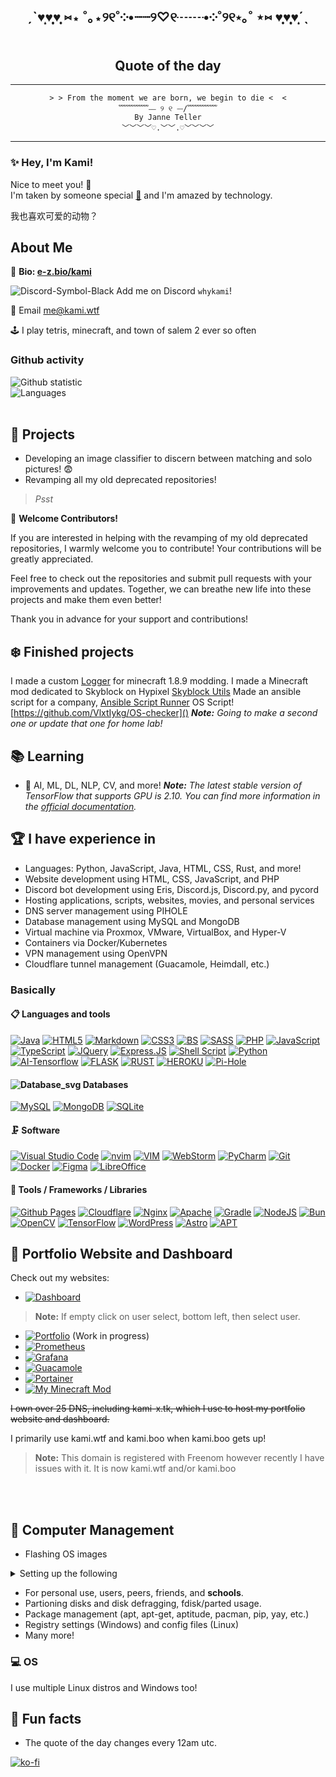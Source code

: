 <!-- BEGIN: Do not modify the quote below -->
<div align="center">

<h2> ˏˋ♥̩͙♥̩̩̥͙♥̩̥̩ ⑅⋆ ˚｡⋆୨୧˚༶•┈┈୨♡୧┈┈•༶˚୨୧⋆｡˚ ⋆⑅ ♥̩̥̩♥̩̩̥͙♥̩͙ˊˎ</h2>
<h2>Quote of the day</h2>
<hr>

<pre><code>> > From the moment we are born, we begin to die <  <
﹌﹌﹌﹌⎯⎯ ୨ ୧ ⎯⎯/﹌﹌﹌﹌
By Janne Teller
﹀﹀﹀﹀♡.﹀﹀.♡﹀﹀﹀﹀
</code></pre>
<hr>
</div>
<!-- END: Do not modify the quote above -->

### ✨ Hey, I'm Kami! 
Nice to meet you! 👋<br>
I'm taken by someone special [💞](我爱你) and I'm amazed by technology. 

我也喜欢可爱的动物？

<h2>About Me</h2>

📖 **Bio: [e-z.bio/kami](https://e-z.bio/kami)**

![Discord-Symbol-Black](https://github.com/user-attachments/assets/d7c1cbec-42e6-41d8-94ec-2fad359bebb5) Add me on Discord `whykami`!

📩 Email [me@kami.wtf](mailto:me@kami.wtf)

🕹️ I play tetris, minecraft, and town of salem 2 ever so often

### Github activity

![Github statistic](https://github-readme-stats-one-bice.vercel.app/api?username=VlxtIykg&include_all_commits=true&show_icons=true&title_color=8a4eff&text_color=b36eff&icon_color=9c6eff&role=OWNER,ORGANIZATION_MEMBER&theme=tokyonight)  
![Languages](https://github-readme-stats.vercel.app/api/top-langs/?username=VlxtIykg&theme=radical)
<br><br>

## 🌱 Projects

- Developing an image classifier to discern between matching and solo pictures! 😨
- Revamping all my old deprecated repositories!

> _Psst_<br>

🌟 **Welcome Contributors!**

If you are interested in helping with the revamping of my old deprecated repositories, I warmly welcome you to contribute! Your contributions will be greatly appreciated.

Feel free to check out the repositories and submit pull requests with your improvements and updates. Together, we can breathe new life into these projects and make them even better!

Thank you in advance for your support and contributions!

## ❄️ Finished projects

I made a custom [Logger](https://github.com/VlxtIykg/logger) for minecraft 1.8.9 modding.
I made a Minecraft mod dedicated to Skyblock on Hypixel [Skyblock Utils](https://github.com/mastermindgolem/Skyblock-Utils)
Made an ansible script for a company, [Ansible Script Runner](https://github.com/VlxtIykg/AnsibleScriptRunner)
OS Script! [https://github.com/VlxtIykg/OS-checker]()
_**Note:** Going to make a second one or update that one for home lab!_ 


## 📚 Learning

- 🤖 AI, ML, DL, NLP, CV, and more!
_**Note:** The latest stable version of TensorFlow that supports GPU is 2.10. You can find more information in the [official documentation](https://www.tensorflow.org/install/pip)._ 

## 🏆 I have experience in

- Languages: Python, JavaScript, Java, HTML, CSS, Rust, and more!
- Website development using HTML, CSS, JavaScript, and PHP
- Discord bot development using  Eris, Discord.js, Discord.py, and pycord
- Hosting applications, scripts, websites, movies, and personal services
- DNS server management using PIHOLE
- Database management using MySQL and MongoDB
- Virtual machine via Proxmox, VMware, VirtualBox, and Hyper-V
- Containers via Docker/Kubernetes
- VPN management using OpenVPN
- Cloudflare tunnel management (Guacamole, Heimdall, etc.)

### Basically

#### 📋 Languages and tools

[![Java](https://img.shields.io/badge/java-%23ED8B00.svg?style=for-the-badge&logo=openjdk&logoColor=white)](https://www.java.com/en/)
[![HTML5](https://img.shields.io/badge/html5-%23E34F26.svg?style=for-the-badge&logo=html5&logoColor=white)](https://www.w3.org/TR/2011/WD-html5-20110405/)
[![Markdown](https://img.shields.io/badge/markdown-%23000000.svg?style=for-the-badge&logo=markdown&logoColor=white)](https://spec-md.com/)
[![CSS3](https://img.shields.io/badge/css3-%231572B6.svg?style=for-the-badge&logo=css3&logoColor=white)](https://www.w3.org/Style/CSS/specs.en.html)
[![BS](https://img.shields.io/badge/Bootstrap-563D7C?style=for-the-badge&logo=bootstrap&logoColor=white)](https://getbootstrap.com/)
[![SASS](https://img.shields.io/badge/Sass-CC6699?style=for-the-badge&logo=sass&logoColor=white)](https://sass-lang.com/)
[![PHP](https://img.shields.io/badge/php-%23777BB4.svg?style=for-the-badge&logo=php&logoColor=white)](https://www.php.net/)
[![JavaScript](https://img.shields.io/badge/javascript-%23323330.svg?style=for-the-badge&logo=javascript&logoColor=%23F7DF1E)](https://developer.mozilla.org/ru/docs/Web/JavaScript)
[![TypeScript](https://img.shields.io/badge/typescript-%23007ACC.svg?style=for-the-badge&logo=typescript&logoColor=white)](https://www.typescriptlang.org/)
[![JQuery](https://img.shields.io/badge/jQuery-0769AD?style=for-the-badge&logo=jquery&logoColor=white)](https://jquery.com/)
[![Express.JS](https://img.shields.io/badge/Express.js-404D59?style=for-the-badge)](https://expressjs.com/)
[![Shell Script](https://img.shields.io/badge/shell_script-%23121011.svg?style=for-the-badge&logo=gnu-bash&logoColor=white)](https://www.gnu.org/software/bash/)
[![Python](https://img.shields.io/badge/Python-3776AB?style=for-the-badge&logo=python&logoColor=white)](https://www.python.org/)
[![AI-Tensorflow](https://img.shields.io/badge/TensorFlow-FF6F00?style=for-the-badge&logo=tensorflow&logoColor=white)](https://www.tensorflow.org/)
[![FLASK](https://img.shields.io/badge/Flask-000000?style=for-the-badge&logo=flask&logoColor=white)](https://flask.palletsprojects.com/en/3.0.x/)
[![RUST](https://img.shields.io/badge/Rust-000000?style=for-the-badge&logo=rust&logoColor=white)](https://www.rust-lang.org/)
[![HEROKU](https://img.shields.io/badge/Heroku-430098?style=for-the-badge&logo=heroku&logoColor=white)](https://www.heroku.com/platform#platform-diagram-detail)
[![Pi-Hole](https://img.shields.io/badge/pihole-%2396060C.svg?style=for-the-badge&logo=pi-hole&logoColor=white)](https://pi-hole.net/)

#### ![Database_svg](https://r2.e-z.host/61f4d483-6b13-4eb2-bc2c-e2c07b7484f5/snn8j8zx.png) Databases

[![MySQL](https://img.shields.io/badge/MySQL-00000F?style=for-the-badge&logo=mysql&logoColor=white)](https://www.mysql.com/)
[![MongoDB](https://img.shields.io/badge/MongoDB-4EA94B?style=for-the-badge&logo=mongodb&logoColor=white)](https://www.mongodb.com/)
[![SQLite](https://img.shields.io/badge/SQLite-07405E?style=for-the-badge&logo=sqlite&logoColor=white)](https://www.sqlite.org/index.html)

#### 🗜 Software

[![Visual Studio Code](https://img.shields.io/badge/Visual%20Studio%20Code-0078d7.svg?style=for-the-badge&logo=visual-studio-code&logoColor=white)](https://code.visualstudio.com/)
[![nvim](https://img.shields.io/badge/NeoVim-%2357A143.svg?&style=for-the-badge&logo=neovim&logoColor=white)](https://neovim.io/)
[![VIM](https://img.shields.io/badge/VIM-%2311AB00.svg?&style=for-the-badge&logo=vim&logoColor=white)](https://www.vim.org/)
[![WebStorm](https://img.shields.io/badge/webstorm-143?style=for-the-badge&logo=webstorm&logoColor=white&color=black)](https://www.jetbrains.com/webstorm/)
[![PyCharm](https://img.shields.io/badge/PyCharm-000000.svg?&style=for-the-badge&logo=PyCharm&logoColor=white)](https://www.jetbrains.com/pycharm/)
[![Git](https://img.shields.io/badge/git-%23F05033.svg?style=for-the-badge&logo=git&logoColor=white)](https://git-scm.com/)
[![Docker](https://img.shields.io/badge/docker-%230db7ed.svg?style=for-the-badge&logo=docker&logoColor=white)](https://www.docker.com/)
[![Figma](https://img.shields.io/badge/figma-%23F24E1E.svg?style=for-the-badge&logo=figma&logoColor=white)](https://www.figma.com/)
[![LibreOffice](https://img.shields.io/badge/LibreOffice-%2318A303?style=for-the-badge&logo=LibreOffice&logoColor=white)](https://www.libreoffice.org/)

#### 💎 Tools / Frameworks / Libraries

[![Github Pages](https://img.shields.io/badge/github%20pages-121013?style=for-the-badge&logo=github&logoColor=white)](https://pages.github.com/)
[![Cloudflare](https://img.shields.io/badge/Cloudflare-F38020?style=for-the-badge&logo=Cloudflare&logoColor=white)](https://www.cloudflare.com/)
[![Nginx](https://img.shields.io/badge/nginx-%23009639.svg?style=for-the-badge&logo=nginx&logoColor=white)](https://nginx.org/)
[![Apache](https://img.shields.io/badge/apache-%23D42029.svg?style=for-the-badge&logo=apache&logoColor=white)](https://httpd.apache.org/)
[![Gradle](https://img.shields.io/badge/Gradle-02303A.svg?style=for-the-badge&logo=Gradle&logoColor=white)](https://gradle.org/)
[![NodeJS](https://img.shields.io/badge/node.js-6DA55F?style=for-the-badge&logo=node.js&logoColor=white)](https://nodejs.org/en)
[![Bun](https://img.shields.io/badge/Bun-%23000000.svg?style=for-the-badge&logo=bun&logoColor=white)](https://bun.sh/)
[![OpenCV](https://img.shields.io/badge/opencv-%23white.svg?style=for-the-badge&logo=opencv&logoColor=white)](https://opencv.org/)
[![TensorFlow](https://img.shields.io/badge/TensorFlow-%23FF6F00.svg?style=for-the-badge&logo=TensorFlow&logoColor=white)](https://www.tensorflow.org/)
[![WordPress](https://img.shields.io/badge/WordPress-%23117AC9.svg?style=for-the-badge&logo=WordPress&logoColor=white)](https://wordpress.com/)
[![Astro](https://img.shields.io/badge/astro-%232C2052.svg?style=for-the-badge&logo=astro&logoColor=white)](https://docs.astro.build/en/getting-started/)
[![APT](https://img.shields.io/badge/yarn-%232C8EBB.svg?style=for-the-badge&logo=yarn&logoColor=white)](https://yarnpkg.com/)


## 💫 Portfolio Website and Dashboard

Check out my websites:

- [![Dashboard](https://img.shields.io/badge/Heimdall-2C8EBB?style=for-the-badge&logo=Heimdall&logoColor=white)](https://heimdall.kami.wtf/)

> **Note:** If empty click on user select, bottom left, then select user.<br>

-	[![Portfolio](https://img.shields.io/badge/Portfolio-%23000000.svg?style=for-the-badge&logo=firefox&logoColor=#FF7139)](https://kami.wtf) (Work in progress)
- [![Prometheus](https://img.shields.io/badge/Prometheus-E6522C?style=for-the-badge&logo=Prometheus&logoColor=white)](https://prometheus.kami.wtf/)
- [![Grafana](https://img.shields.io/badge/Grafana-F46800?style=for-the-badge&logo=Grafana&logoColor=white)](https://grafana.kami.wtf/)
- [![Guacamole](https://img.shields.io/badge/Guacamole-00000?style=for-the-badge&logo=Apache%20Guacamole&logoColor=white)](https://guacamole.kami.wtf/)
- [![Portainer](https://img.shields.io/badge/Portainer-13A0F2?style=for-the-badge&logo=Portainer&logoColor=white)](https://porty.kami.wtf/)
- [![My Minecraft Mod](https://r2.e-z.host/61f4d483-6b13-4eb2-bc2c-e2c07b7484f5/5h8o4m7m.png)](https://github.com/mastermindgolem/Skyblock-Utils)

~~I own over 25 DNS, including kami-x.tk, which I use to host my portfolio website and dashboard.~~

I primarily use kami.wtf and kami.boo when kami.boo gets up!
> **Note:** This domain is registered with Freenom however recently I have issues with it. It is now kami.wtf and/or kami.boo

<!-- ![Traffic](images/traffic.png) -->

<br><br>

## 📁 Computer Management

- Flashing OS images

<details>
<summary>Setting up the following</summary><br>
- Installing and configuring operating systems <br>
- Installing and configuring drivers <br>
- Installing and configuring software <br>
- Installing and configuring hardware <br>
- Installing and configuring networks <br>
- Installing and configuring servers <br>
- Installing and configuring firewalls <br>
- Installing and configuring VPNs <br>
- Installing and configuring DNS servers <br>
</details>

- For personal use, users, peers, friends, and **schools**.
- Partioning disks and disk defragging, fdisk/parted usage.
- Package management (apt, apt-get, aptitude, pacman, pip, yay, etc.)
- Registry settings (Windows) and config files (Linux)
- Many more!

### 💻 OS
I use multiple Linux distros and Windows too!

<!--
A few of the operating systems I have experience with include:
[![Alpine Linux](https://img.shields.io/badge/Alpine_Linux-%230D597F.svg?style=for-the-badge&logo=alpine-linux&logoColor=white)](https://www.alpinelinux.org/)
[![Arch](https://img.shields.io/badge/Arch%20Linux-1793D1?logo=arch-linux&logoColor=fff&style=for-the-badge)](https://archlinux.org/)
[![Ubuntu](https://img.shields.io/badge/Ubuntu-E95420?style=for-the-badge&logo=ubuntu&logoColor=white)](https://ubuntu.com/)
[![Zorin OS](https://img.shields.io/badge/-Zorin%20OS-%2310AAEB?style=for-the-badge&logo=zorin&logoColor=white)](https://zorin.com/os/)

## 📁 Home server (VPS)

<details>
	<summary>Server hosting personal services</summary><br>
	
<ul>
	<li title="websites"><a href="#portfolio-website-and-dashboard">Website</a></li>
	<li title="scripts">Scripts</li>
	<li title="movies">Movies</li>
	<li title="pihole">PiHole</li>
	<li title="minecraft">Minecraft bot</li>
	<li title="nas"><div>
		<p title="(Down and deleted)">Personal NAS ❌</p>
	</div></li>
</ul>
</details>
-->

## 🎉 Fun facts

- The quote of the day changes every 12am utc.  
  
[![ko-fi](https://ko-fi.com/img/githubbutton_sm.svg)](https://ko-fi.com/A0A4UENCL)
